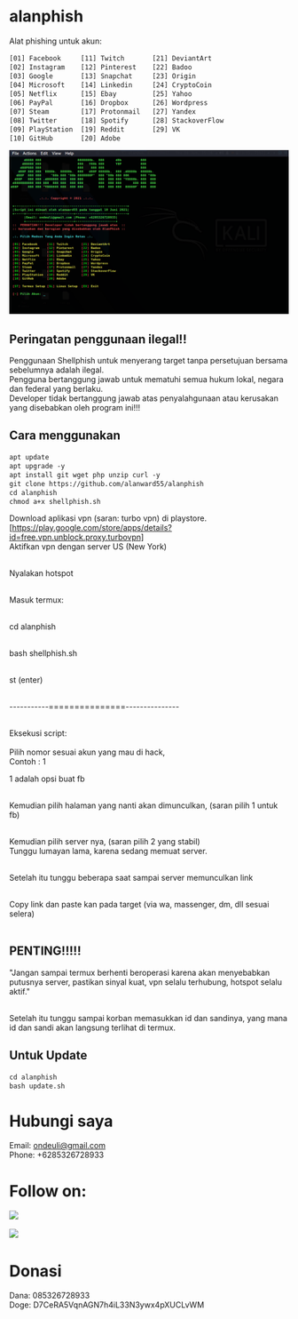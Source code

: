 # alanphish
Alat phishing untuk akun:
```
[01] Facebook     [11] Twitch       [21] DeviantArt
[02] Instagram    [12] Pinterest    [22] Badoo
[03] Google       [13] Snapchat     [23] Origin
[04] Microsoft    [14] Linkedin     [24] CryptoCoin
[05] Netflix      [15] Ebay         [25] Yahoo
[06] PayPal       [16] Dropbox      [26] Wordpress
[07] Steam        [17] Protonmail   [27] Yandex
[08] Twitter      [18] Spotify      [28] StackoverFlow
[09] PlayStation  [19] Reddit       [29] VK
[10] GitHub       [20] Adobe
```
![Screenshot](sites/screenshot.png)

## Peringatan penggunaan ilegal!!
Penggunaan Shellphish untuk menyerang target tanpa persetujuan bersama sebelumnya adalah ilegal.<br>
Pengguna bertanggung jawab untuk mematuhi semua hukum lokal, negara dan federal yang berlaku. <br>
Developer tidak bertanggung jawab atas penyalahgunaan atau kerusakan yang disebabkan oleh program ini!!!<br>

## Cara menggunakan
```
apt update
apt upgrade -y
apt install git wget php unzip curl -y 
git clone https://github.com/alanward55/alanphish
cd alanphish
chmod a+x shellphish.sh

```

Download aplikasi vpn (saran: turbo vpn) di playstore. <br>
[https://play.google.com/store/apps/details?id=free.vpn.unblock.proxy.turbovpn] <br>
Aktifkan vpn dengan server US (New York) <br><br>

Nyalakan hotspot<br><br>

Masuk termux:<br><br>

cd alanphish<br><br>

bash shellphish.sh<br><br>

st (enter) <br><br>

-----------===============---------------<br><br>

Eksekusi script:<br><br>
Pilih nomor sesuai akun yang mau di hack, <br>
Contoh : 1 <br>

1 adalah opsi buat fb<br><br>

Kemudian pilih halaman yang nanti akan dimunculkan, (saran pilih 1 untuk fb) <br><br>

Kemudian pilih server nya, (saran pilih 2 yang stabil) <br>
Tunggu lumayan lama, karena sedang memuat server. <br><br>

Setelah itu tunggu beberapa saat sampai server memunculkan link<br><br>

Copy link dan paste kan pada target (via wa, massenger, dm, dll sesuai selera) <br><br>

## PENTING!!!!! 
"Jangan sampai termux berhenti beroperasi karena akan menyebabkan putusnya server, pastikan sinyal kuat, vpn selalu terhubung, hotspot selalu aktif." <br><br>

Setelah itu tunggu sampai korban memasukkan id dan sandinya, yang mana id dan sandi akan langsung terlihat di termux.

## Untuk Update
```
cd alanphish
bash update.sh
```

# Hubungi saya
Email: ondeuli@gmail.com<br>
Phone: +6285326728933<br>

# Follow on:
<p align="left">
<a href="https://github.com/alanward55"><img src="https://img.shields.io/badge/GitHub-Follow%20on%20GitHub-inactive.svg?logo=github"></a>
</p><p align="left">
<p align="left">
<a href="https://t.me/terminalnewbe"><img src="https://img.shields.io/badge/Telegram-Join%20Telegram%20Group-blue.svg?logo=telegram"></a>
</p>

# Donasi
Dana: 085326728933<br>
Doge: D7CeRA5VqnAGN7h4iL33N3ywx4pXUCLvWM
